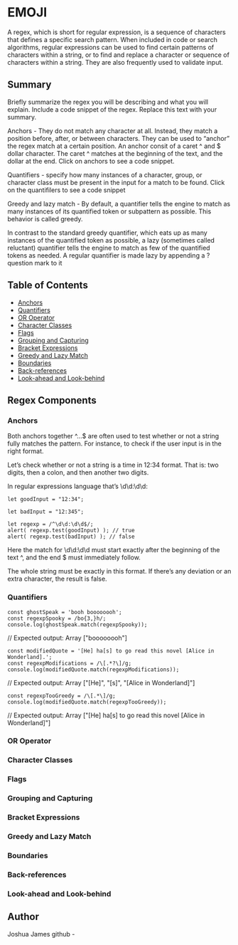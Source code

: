 # EMOJI

A regex, which is short for regular expression, is a sequence of characters that defines a specific search pattern. When included in code or search algorithms, regular expressions can be used to find certain patterns of characters within a string, or to find and replace a character or sequence of characters within a string. They are also frequently used to validate input.

## Summary

Briefly summarize the regex you will be describing and what you will explain. Include a code snippet of the regex. Replace this text with your summary.

Anchors - They do not match any character at all. Instead, they match a position before, after, or between characters. They can be used to “anchor” the regex match at a certain position. An anchor consit of a caret ^ and  $  dollar character. The caret ^ matches at the beginning of the text, and the dollar at the end. Click on anchors to see a code  snippet. 

Quantifiers - specify how many instances of a character, group, or character class must be present in the input for a match to be found. Click on the quantifilers to see a code snippet

Greedy and lazy match - By default, a quantifier tells the engine to match as many instances of its quantified token or subpattern as possible. This behavior is called greedy.

In contrast to the standard greedy quantifier, which eats up as many instances of the quantified token as possible, a lazy (sometimes called reluctant) quantifier tells the engine to match as few of the quantified tokens as needed. A regular quantifier is made lazy by appending a ? question mark to it

## Table of Contents

- [Anchors](#anchors)
- [Quantifiers](#quantifiers)
- [OR Operator](#or-operator)
- [Character Classes](#character-classes)
- [Flags](#flags)
- [Grouping and Capturing](#grouping-and-capturing)
- [Bracket Expressions](#bracket-expressions)
- [Greedy and Lazy Match](#greedy-and-lazy-match)
- [Boundaries](#boundaries)
- [Back-references](#back-references)
- [Look-ahead and Look-behind](#look-ahead-and-look-behind)

## Regex Components

### Anchors

Both anchors together ^...$ are often used to test whether or not a string fully matches the pattern. For instance, to check if the user input is in the right format.

Let’s check whether or not a string is a time in 12:34 format. That is: two digits, then a colon, and then another two digits.

In regular expressions language that’s \d\d:\d\d:

    let goodInput = "12:34";

    let badInput = "12:345";

    let regexp = /^\d\d:\d\d$/;
    alert( regexp.test(goodInput) ); // true
    alert( regexp.test(badInput) ); // false

Here the match for \d\d:\d\d must start exactly after the beginning of the text ^, and the end $ must immediately follow.

The whole string must be exactly in this format. If there’s any deviation or an extra character, the result is false.

### Quantifiers

    const ghostSpeak = 'booh boooooooh';
    const regexpSpooky = /bo{3,}h/;
    console.log(ghostSpeak.match(regexpSpooky));
// Expected output: Array ["boooooooh"]

    const modifiedQuote = '[He] ha[s] to go read this novel [Alice in Wonderland].';
    const regexpModifications = /\[.*?\]/g;
    console.log(modifiedQuote.match(regexpModifications));
// Expected output: Array ["[He]", "[s]", "[Alice in Wonderland]"]

    const regexpTooGreedy = /\[.*\]/g;
    console.log(modifiedQuote.match(regexpTooGreedy));
// Expected output: Array ["[He] ha[s] to go read this novel [Alice in Wonderland]"]

### OR Operator

### Character Classes

### Flags

### Grouping and Capturing

### Bracket Expressions

### Greedy and Lazy Match

### Boundaries

### Back-references

### Look-ahead and Look-behind

## Author

Joshua James
github - 
